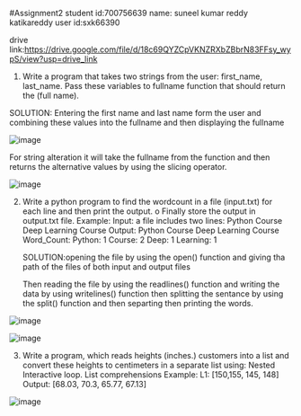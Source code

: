 #Assignment2
student id:700756639
name: suneel kumar reddy katikareddy
user id:sxk66390

drive link:https://drive.google.com/file/d/18c69QYZCpVKNZRXbZBbrN83FFsy_wypS/view?usp=drive_link


1. Write a program that takes two strings from the user: first_name, last_name. Pass these variables to
fullname function that should return the (full name).

SOLUTION: Entering the first name and last name form the user and combining these values into the fullname and then displaying the fullname

![image](https://github.com/Suneel-Kumar-ucm/Assignment2/assets/156639138/598a9795-e3e7-430f-9b22-5a47cfff8a32)



For string alteration it will take the fullname from the function and then returns the alternative values by using the slicing operator.

![image](https://github.com/Suneel-Kumar-ucm/Assignment2/assets/156639138/30b01b6f-efc1-47a5-bee7-a3989cd6865d)



2. Write a python program to find the wordcount in a file (input.txt) for each line and then print the output. o Finally store the output in output.txt file. Example: Input: a file includes two lines: Python Course Deep Learning Course Output: Python Course Deep Learning Course Word_Count: Python: 1 Course: 2 Deep: 1 Learning: 1

   SOLUTION:opening the file by using the open() function and giving tha path of the files of both input and output files

   Then reading the file by using the readlines() function and writing the data by using writelines() function then splitting the sentance by using the split() function and then separting then printing the words.

![image](https://github.com/Suneel-Kumar-ucm/Assignment2/assets/156639138/26abb57c-cf91-424e-a16d-c489d94991fb)

![image](https://github.com/Suneel-Kumar-ucm/Assignment2/assets/156639138/38233920-c483-4c8b-8c1f-f3d7aff6d143)


3. Write a program, which reads heights (inches.) customers into a list and convert these heights to centimeters in a separate list using:
Nested Interactive loop.
List comprehensions Example: L1: [150,155, 145, 148] Output: [68.03, 70.3, 65.77, 67.13]


![image](https://github.com/Suneel-Kumar-ucm/Assignment2/assets/156639138/3bc64a88-0e7d-4312-a6f9-d8cab6f833f1)


